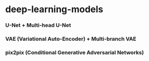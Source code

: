 # deep-learning-models

### U-Net + Multi-head U-Net

### VAE (Variational Auto-Encoder) + Multi-branch VAE

### pix2pix (Conditional Generative Adversarial Networks)
